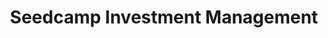 ---
layout: firm_page
title: "Seedcamp Investment Management"
id: "seedcamp.com"
permalink: "/seedcampinvestmentmanagementseedcamp.com/"
website: "https://seedcamp.com"
offices: "London (United Kingdom)"
investment_stages: "Pre-Seed, Seed"
portfolio_companies: "Synthesia, Revolut, Wise, UI Path, Sorare, Sano Genetics, Primer, Yonder, Vinterior, 9fin, Pleo, Peppy, Lindus Health, Gaia, Powernaut, Umony, Singulate, Recurse, Digital Iron, Vera, Vaire, Enapi, Kelvin, Nurture, Streambased, Sable Bio, .txt, Verax, Knostic, Spektr, Fifth Dimension AI, Verisian, Flagcat, Enzai, AskUI, Arcjet, Bookend, Integration App, Prelude, Pelikan Mobility, Raive, MotorMia, RunWhen, Ferry, Koios, Dust, Trezy, Argil, Faks, Plumery, Salesdesk, Twig, Kern, Mimo, Cakewalk, Kubeark, DinMo, Light, Webstudio, Spotlock, Inovia Bio, Rerun, Infer, Sidekick, Crowd.dev, CustomerOS, Papaya, FRNZX, Autone, Alloy, Granular, Cyscale, Hiphops, Prologue, Hubflo, Klump, Visibly, Rasayel, Rayon, Paua, TaxTris, Join, Fabric, Those Beyond, Next Decade, Popsink, Fiat Republic, Figures, Zinc, Lindus Health, Arcane, Electric Car Scheme, Mava, Fullview, Futures Factory, Rodeo, SorareData, Tilt, Outverse, Sikoia, Yavin, CNC24, Rollee, Liveblocks, Medusa, Foreword Fund, Klasha, Doorfeed, Troop, Cerbos, GDevelop, Vespucci, Vidjet, HelloFlow, Manara, Julienne Bruno, Buynomics, Yonder, Vitesse, Salesroom, Flooz, Treecard, Baserow, Surfboard, OneShot, LiveFlow, Blobr, Appwrite, Flowrite, Limbo, Gardin, MindLabs, Picnic, loc.tax, Weavr, Paid, Vanilla Steel, Rosita, Utopia, Gaia, Certifaction, Meilisearch, Tooth Fairy, Ritually, tl;dv, Sylvera, Sense Street, MedAll, Jelly, 418sec, QuestDB, Ben, Resistant AI, Humanity, Primer, Tickitto, Agamon Health, Salv, vyne, Boundless, Martie, Supercede, Hopin, Ryde, kitch, Pento, hi.health, PortalOne, Stotles, Rossum, Graphy, StudentFinance, Uncapped, Dreamdata, Receeve, Peppy, LIV, Sorare, Machinations, Synthesia, Skew, Itch, Orbital Witness, Nodes and Links, LUA, CLUBZERO, Metaview, TaxScouts, Passbase, Spill, Speechly, Davinci Travel System, Gameye, Millimetric, Reply.ai, Ezra, Nordigen, Elephant Healthcare, Risk Ledger, Back, superscript, Vitrolabs, Parla, Ramp, Clearago, Sano, Peony, Synthesized, Griffin, Harbr, Maze, THIS, Veratrak, Fluidstack, Doctorly, Sweatcoin, Pace, StepLadder, PassFort, SeedLegals, Flow, 9fin, Codemagic, BunkerEx, Bloomsbury, Zamna, Labstep, Wevat, CyberSmart, Cuvva, Telleroo, Fraugster, Sunlight, Legit Patents, viz.ai, Clause, Libryo, CRU Kafe, Wave, Reposit, Vinterior, KareInn, Trail, Thriva, Alterest, Juro, Beeline, Cronofy, Open Sensors, Kasko, Charlie HR, wefox Group, AI Build, Much Better Adventures, SwiftShift, Fleksy, TalkPush, Pleo, WealthKernel, Getagent, Priori Data, JOBDOH, Pollen, Edgefolio, MyRecovery, Traderion, UiPath, Medefer, Land Insight, Curve, Twine, DataSmoothie, Lateral, Branchtrack, Reinfer, Rialto, Grover, Monese, Findify, Spoke, Pointy, Trussle, Revolut, Voyage Control, Marcopolo Learning, HomeHero, Hubble, Property Partner, Winnow Solutions, Lodgify, Reedsy, BridgeU, Teleport, Satago, Oradian, Elliptic, We Are Colony, Tanaza, Apperio, ShareLaTex, Fishbrain, Stamplay, Countly, Codacy, Line-Up, James Finance, Codeship, Minubo, Hole19, SimpleTax, SayDuck, Poq, Antavo, Rentlord, 24Symbols, Qminder, Farmeron, Wise, Compilr, Holvi, Crashpadder, Grabcad, Totems, Profitero, Wordy, EDITED, Brainient, Scoville, Erply, Codility, Platogo, Patients Know Best, Server Density, toksta, stupeflix, Evercontact, Basekit, Talasim, ubervu, Zemanta, MyBuilder, mobclix, rentmineonline"
portfolio_link: "https://seedcamp.com/our-companies/"
investment_markets: "AI, Fintech, Healthtech, SaaS, Consumer, Crypto, Developer Tools, Enterprise, Marketplaces, Security, Bio, Climate, Energy"
founded_year: "2007"
description: "Seedcamp is an early-stage investor supporting the best founders from across Europe. They provide unrivaled network, unfiltered advice and unwavering support to help startups scale their businesses. Seedcamp has backed over 500+ companies."
linkedin: "https://uk.linkedin.com/company/seedcamp_2"
twitter: ""
instagram: ""
team_page: "https://seedcamp.com/our-team/"
investor_type: "Venture Capital"
crunchbase: "https://www.crunchbase.com/organization/seedcamp"
pitchbook: "https://pitchbook.com/profiles/investor/51064-84"

# SEO Optimization
meta_title: "Seedcamp Investment Management - VC Firm - projectstartups.com"
meta_description: "Seedcamp Investment Management, Seedcamp is an early-stage investor supporting the best founders from across Europe. They provide unrivaled network, unfiltered advice and unwavering ..."
meta_keywords: "Seedcamp Investment Management, AI, Fintech, Healthtech, SaaS, Consumer, Crypto, Developer Tools, Enterprise, Marketplaces, Security, Bio, Climate, Energy, VC firm, venture capital, startup investor, projectstartups.com"
canonical_url: "https://vc.projectstartups.com/seedcampinvestmentmanagementseedcamp.com/"
---